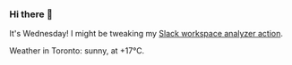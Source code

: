 ### Hi there :wave:

It's Wednesday! I might be tweaking my [Slack workspace analyzer action](https://github.com/bewuethr/slack-analyzer).

Weather in Toronto: sunny, at +17°C.
